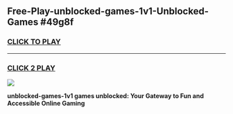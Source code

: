 
## Free-Play-unblocked-games-1v1-Unblocked-Games #49g8f
<h3>
<a href="https://news.freeplayer.one?title=unblocked-games-1v1&ref=8M">CLICK TO PLAY</a></h3>
<hr>

<h3>
<a href="https://news.freeplayer.one?title=unblocked-games-1v1&ref=8M">CLICK 2 PLAY</a>
  
</h3>

<a href="https://news.freeplayer.one?title=unblocked-games-1v1&ref=8M"><img src="https://clearcache.store/games.png"></a>


**unblocked-games-1v1 games unblocked: Your Gateway to Fun and Accessible Online Gaming**
